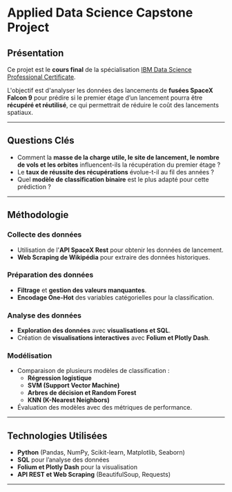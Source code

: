 # Applied Data Science Capstone Project

## Présentation  
Ce projet est le **cours final** de la spécialisation [IBM Data Science Professional Certificate](https://www.coursera.org/professional-certificates/ibm-data-science).  

L'objectif est d'analyser les données des lancements de **fusées SpaceX Falcon 9** pour prédire si le premier étage d’un lancement pourra être **récupéré et réutilisé**, ce qui permettrait de réduire le coût des lancements spatiaux.

---

## Questions Clés  
- Comment la **masse de la charge utile, le site de lancement, le nombre de vols et les orbites** influencent-ils la récupération du premier étage ?  
- Le **taux de réussite des récupérations** évolue-t-il au fil des années ?  
- Quel **modèle de classification binaire** est le plus adapté pour cette prédiction ?  

---

## Méthodologie  

### Collecte des données  
- Utilisation de l'**API SpaceX Rest** pour obtenir les données de lancement.  
- **Web Scraping de Wikipédia** pour extraire des données historiques.  

### Préparation des données  
- **Filtrage** et **gestion des valeurs manquantes**.  
- **Encodage One-Hot** des variables catégorielles pour la classification.  

### Analyse des données  
- **Exploration des données** avec **visualisations et SQL**.  
- Création de **visualisations interactives** avec **Folium et Plotly Dash**.  

### Modélisation  
- Comparaison de plusieurs modèles de classification :  
  - **Régression logistique**  
  - **SVM (Support Vector Machine)**  
  - **Arbres de décision et Random Forest**  
  - **KNN (K-Nearest Neighbors)**  
- Évaluation des modèles avec des métriques de performance.  

---

## Technologies Utilisées  
- **Python** (Pandas, NumPy, Scikit-learn, Matplotlib, Seaborn)  
- **SQL** pour l’analyse des données  
- **Folium et Plotly Dash** pour la visualisation  
- **API REST et Web Scraping** (BeautifulSoup, Requests)  

---


